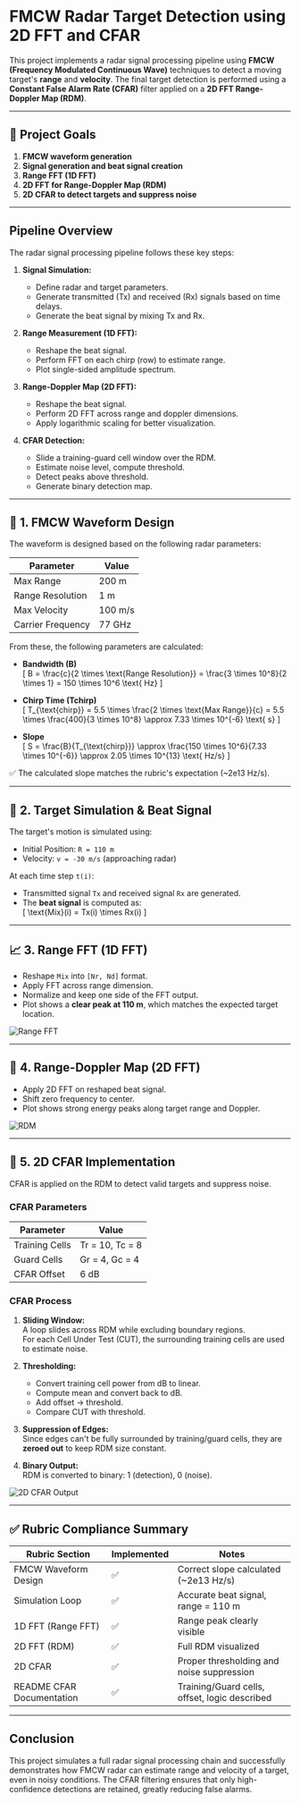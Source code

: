 # FMCW Radar Target Detection using 2D FFT and CFAR

This project implements a radar signal processing pipeline using **FMCW (Frequency Modulated Continuous Wave)** techniques to detect a moving target's **range** and **velocity**. The final target detection is performed using a **Constant False Alarm Rate (CFAR)** filter applied on a **2D FFT Range-Doppler Map (RDM)**.

---

## 📌 Project Goals

1. **FMCW waveform generation**
2. **Signal generation and beat signal creation**
3. **Range FFT (1D FFT)**
4. **2D FFT for Range-Doppler Map (RDM)**
5. **2D CFAR to detect targets and suppress noise**

---

## Pipeline Overview

The radar signal processing pipeline follows these key steps:

1. **Signal Simulation:**
   - Define radar and target parameters.
   - Generate transmitted (Tx) and received (Rx) signals based on time delays.
   - Generate the beat signal by mixing Tx and Rx.

2. **Range Measurement (1D FFT):**
   - Reshape the beat signal.
   - Perform FFT on each chirp (row) to estimate range.
   - Plot single-sided amplitude spectrum.

3. **Range-Doppler Map (2D FFT):**
   - Reshape the beat signal.
   - Perform 2D FFT across range and doppler dimensions.
   - Apply logarithmic scaling for better visualization.

4. **CFAR Detection:**
   - Slide a training-guard cell window over the RDM.
   - Estimate noise level, compute threshold.
   - Detect peaks above threshold.
   - Generate binary detection map.

---


## 📡 1. FMCW Waveform Design

The waveform is designed based on the following radar parameters:

| Parameter         | Value              |
|-------------------|--------------------|
| Max Range         | 200 m              |
| Range Resolution  | 1 m                |
| Max Velocity      | 100 m/s            |
| Carrier Frequency | 77 GHz             |

From these, the following parameters are calculated:

- **Bandwidth (B)**  
  \[
  B = \frac{c}{2 \times \text{Range Resolution}} = \frac{3 \times 10^8}{2 \times 1} = 150 \times 10^6 \text{ Hz}
  \]

- **Chirp Time (Tchirp)**  
  \[
  T_{\text{chirp}} = 5.5 \times \frac{2 \times \text{Max Range}}{c} = 5.5 \times \frac{400}{3 \times 10^8} \approx 7.33 \times 10^{-6} \text{ s}
  \]

- **Slope**  
  \[
  S = \frac{B}{T_{\text{chirp}}} \approx \frac{150 \times 10^6}{7.33 \times 10^{-6}} \approx 2.05 \times 10^{13} \text{ Hz/s}
  \]

✅ The calculated slope matches the rubric's expectation (~2e13 Hz/s).

---

## 🚀 2. Target Simulation & Beat Signal

The target's motion is simulated using:

- Initial Position: `R = 110 m`  
- Velocity: `v = -30 m/s` (approaching radar)

At each time step `t(i)`:
- Transmitted signal `Tx` and received signal `Rx` are generated.
- The **beat signal** is computed as:  
  \[
  \text{Mix}(i) = Tx(i) \times Rx(i)
  \]

---

## 📈 3. Range FFT (1D FFT)

- Reshape `Mix` into `[Nr, Nd]` format.
- Apply FFT across range dimension.
- Normalize and keep one side of the FFT output.
- Plot shows a **clear peak at 110 m**, which matches the expected target location.

![Range FFT](images/Range_from_first_FFT.png)

---

## 🔎 4. Range-Doppler Map (2D FFT)

- Apply 2D FFT on reshaped beat signal.
- Shift zero frequency to center.
- Plot shows strong energy peaks along target range and Doppler.

![RDM](images/RDM_second_FFT.png)

---

## 🧠 5. 2D CFAR Implementation

CFAR is applied on the RDM to detect valid targets and suppress noise.

### CFAR Parameters

| Parameter         | Value              |
|-------------------|--------------------|
| Training Cells    | Tr = 10, Tc = 8    |
| Guard Cells       | Gr = 4, Gc = 4     |
| CFAR Offset       | 6 dB               |

### CFAR Process

1. **Sliding Window:**  
   A loop slides across RDM while excluding boundary regions.  
   For each Cell Under Test (CUT), the surrounding training cells are used to estimate noise.

2. **Thresholding:**  
   - Convert training cell power from dB to linear.
   - Compute mean and convert back to dB.
   - Add offset → threshold.
   - Compare CUT with threshold.

3. **Suppression of Edges:**  
   Since edges can't be fully surrounded by training/guard cells, they are **zeroed out** to keep RDM size constant.

4. **Binary Output:**  
   RDM is converted to binary: 1 (detection), 0 (noise).

![2D CFAR Output](images/2DCFAR.png)

---

## ✅ Rubric Compliance Summary

| Rubric Section             | Implemented | Notes                                          |
|----------------------------|-------------|------------------------------------------------|
| FMCW Waveform Design       | ✅          | Correct slope calculated (~2e13 Hz/s)         |
| Simulation Loop            | ✅          | Accurate beat signal, range = 110 m           |
| 1D FFT (Range FFT)         | ✅          | Range peak clearly visible                    |
| 2D FFT (RDM)               | ✅          | Full RDM visualized                           |
| 2D CFAR                    | ✅          | Proper thresholding and noise suppression     |
| README CFAR Documentation  | ✅          | Training/Guard cells, offset, logic described |

---

## Conclusion

This project simulates a full radar signal processing chain and successfully demonstrates how FMCW radar can estimate range and velocity of a target, even in noisy conditions. The CFAR filtering ensures that only high-confidence detections are retained, greatly reducing false alarms.